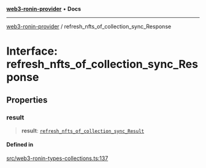 [**web3-ronin-provider**](../README.md) • **Docs**

***

[web3-ronin-provider](../globals.md) / refresh\_nfts\_of\_collection\_sync\_Response

# Interface: refresh\_nfts\_of\_collection\_sync\_Response

## Properties

### result

> **result**: [`refresh_nfts_of_collection_sync_Result`](refresh_nfts_of_collection_sync_Result.md)

#### Defined in

[src/web3-ronin-types-collections.ts:137](https://github.com/chuacw/web3-ronin-provider/blob/39237bbe6c8b49680e9636774ca2ccc3dfa139fe/src/web3-ronin-types-collections.ts#L137)
